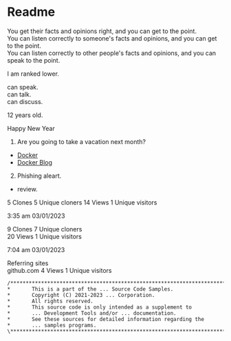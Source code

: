 # Readme

You get their facts and opinions right, and you can get to the point. \
You can listen correctly to someone's facts and opinions, and you can get to the point.\
You can listen correctly to other people's facts and opinions, and you can speak to the point.

I am ranked lower.

can speak.\
can talk.\
can discuss.

12 years old.

Happy New Year

1. Are you going to take a vacation next month?

- [Docker](https://www.docker.com/)
- [Docker Blog](https://www.docker.com/blog/)

2. Phishing aleart.

- review.


5 Clones 5 Unique cloners
14 Views 1 Unique visitors

3:35 am 03/01/2023

9 Clones 7 Unique cloners\
20 Views 1 Unique visitors

7:04 am 03/01/2023

Referring sites\
github.com	4 Views	1 Unique visitors
 
```
/******************************************************************************\
*       This is a part of the ... Source Code Samples.
*       Copyright (C) 2021-2023 ... Corporation.
*       All rights reserved.
*       This source code is only intended as a supplement to
*       ... Development Tools and/or ... documentation.
*       See these sources for detailed information regarding the
*       ... samples programs.
\******************************************************************************/
```
